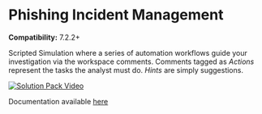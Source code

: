 # Phishing Incident Management

**Compatibility:** 7.2.2+

Scripted Simulation where a series of automation workflows guide your investigation via the workspace comments. Comments tagged as *Actions* represent the tasks the analyst must do. *Hints* are simply suggestions.

[![Solution Pack Video](https://img.youtube.com/vi/DFx73aSRbNU/0.jpg)](https://www.youtube.com/embed/DFx73aSRbNU)

Documentation available [here](docs/README.md)
